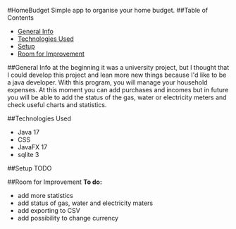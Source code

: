#HomeBudget
Simple app to organise your home budget.
##Table of Contents
* [General Info](#general-info)
* [Technologies Used](#technologies-used)
* [Setup](#setup)
* [Room for Improvement](#Room-for-Improvement)

##General Info
 at the beginning it was a university project, but I thought that I could develop this project and lean more new things because I'd like to be a java developer.
 With this program, you will manage your household expenses. At this moment you can add purchases and incomes but in future you will be able to add
the status of the gas, water or electricity meters and check useful charts and statistics.

##Technologies Used
* Java 17
* CSS
* JavaFX 17
* sqlite 3

##Setup
TODO

##Room for Improvement
**To do:**
* add more statistics
* add status of gas, water and electricity maters
* add exporting to CSV 
* add possibility to change currency










